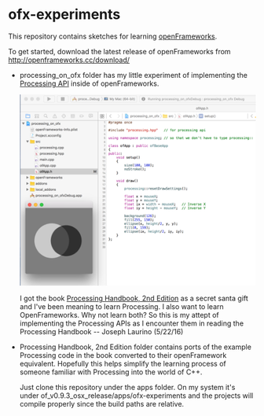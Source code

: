 ofx-experiments
================

This repository contains sketches for learning [openFrameworks](http://openframeworks.cc/). 

To get started, download the latest release of openFrameworks from http://openframeworks.cc/download/

* processing_on_ofx folder has my little experiment of implementing the [Processing API](https://processing.org/reference/) inside of openFrameworks.  

   ![processing on ofx](https://github.com/JosephLaurino/ofx-experiments/blob/master/desktop.png "processing on ofx")

   I got the book [Processing Handbook, 2nd Edition](http://www.amazon.com/Processing-Programming-Handbook-Designers-Artists/dp/026202828X/ref=sr_1_6?s=books&ie=UTF8&qid=1406934187&sr=1-6&keywords=processing) as a secret santa gift and I've been meaning to learn Processing.  I also want to learn OpenFrameworks. Why not learn both? So this is my attept of implementing the Processing APIs as I encounter them in reading the Processing Handbook -- Joseph Laurino (5/22/16)

*  Processing Handbook, 2nd Edition folder contains ports of the example Processing code in the book converted to their openFramework equivalent.  Hopefully this helps simplify the learning process of someone familiar with Processing into the world of C++.

   Just clone this repository under the apps folder.  On my system it's under of_v0.9.3_osx_release/apps/ofx-experiments and the projects will compile properly since the build paths are relative. 


